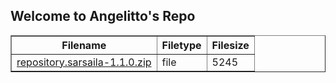 ## Welcome to Angelitto's Repo

<TABLE border=1 cellpadding=5 cellspacing=0 class=whitelinks>
<TR><TH>Filename</TH><th>Filetype</th><th>Filesize</th></TR>
<TR><TD><a href="repository.sarsaila-1.1.0.zip">repository.sarsaila-1.1.0.zip</a></td><td>file</td><td>5245</td></TR>
</TABLE>
